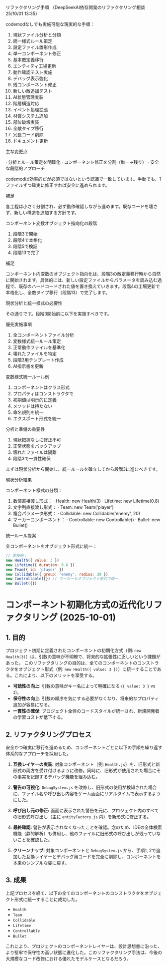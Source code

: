 リファクタリング手順
（DeepSeekAI依存開発のリファクタリング相談25/10/01 13:35）

codemodなしでも実施可能な現実的な手順：

1. 現状ファイル分析と分類
2. 統一様式ルール策定
3. 設定ファイル雛形作成
4. 単一コンポーネント修正
5. 基本敵定義移行
6. エンティティ工場更新
7. 動作確認テスト実施
8. デバッグ表示強化
9. 残コンポーネント修正
10. 新しい敵追加テスト
11. AI状態管理実装
12. 階層構造対応
13. イベント処理拡張
14. 材質システム追加
15. 部位破壊実装
16. 全敵タイプ移行
17. 冗長コード削除
18. ドキュメント更新

主な変更点

· 分析とルール策定を明確化
· コンポーネント修正を分割（単一→残り）
· 安全な段階的アプローチ

codemodは効率的だが必須ではないという認識で一致しています。手動でも、1ファイルずつ確実に修正すれば安全に進められます。


補足

各工程は小さく分割され、必ず動作確認しながら進めます。既存コードを壊さず、新しい構造を追加する方針です。


コンポーネント変数オブジェクト指向化の段階

1. 段階3で開始
2. 段階4で本格化
3. 段階5で検証
4. 段階13で完了

補足

コンポーネント内変数のオブジェクト指向化は、段階3の敵定義移行時から自然に開始されます。具体的には、新しい設定ファイルからパラメータを読み込む過程で、既存のハードコードされた値を置き換えていきます。段階4の工場更新で本格化し、全敵タイプ移行（段階13）で完了します。



現状分析と統一様式の必要性

その通りです。段階3開始前に以下を実施すべきです。

優先実施事項

1. 全コンポーネントファイル分析
2. 変数様式統一ルール策定
3. 正常動作ファイルを基準化
4. 壊れたファイルを特定
5. 段階3用テンプレート作成
6. AI指示書を更新

変数様式統一ルール例

1. コンポーネントはクラス形式
2. プロパティはコンストラクタで
3. 初期値は明示的に定義
4. メソッドは持たない
5. 命名規則を統一
6. エクスポート形式を統一

分析と準備の重要性

1. 現状把握なしに修正不可
2. 正常状態をバックアップ
3. 壊れたファイルは隔離
4. 段階3で一貫性確保

まずは現状分析から開始し、統一ルールを確立してから段階3に進むべきです。


現状分析結果

コンポーネント様式の分類：

1. 数値直接渡し形式：
   · Health: new Health(3)
   · Lifetime: new Lifetime(0.8)
2. 文字列直接渡し形式：
   · Team: new Team('player')
3. 複合パラメータ形式：
   · Collidable: new Collidable('enemy', 20)
4. マーカーコンポーネント：
   · Controllable: new Controllable()
   · Bullet: new Bullet()

統一ルール提案

全コンポーネントをオブジェクト形式に統一：

```javascript
// 変換例：
new Health({ value: 3 })
new Lifetime({ duration: 0.8 })
new Team({ id: 'player' })
new Collidable({ group: 'enemy', radius: 20 })
new Controllable({}) // マーカーもオブジェクト形式で統一
new Bullet({})
```

# コンポーネント初期化方式の近代化リファクタリング (2025-10-01)

## 1. 目的

プロジェクト初期に定義されたコンポーネントの初期化方式（例: `new Health(3)`）は、引数の意味が不明瞭で、将来的な拡張性に乏しいという課題があった。
このリファクタリングの目的は、全てのコンポーネントのコンストラクタをオブジェクト形式（例: `new Health({ value: 3 })`）に統一することである。これにより、以下のメリットを享受する。

-   **可読性の向上:** 引数の意味がキー名によって明確になる (`{ value: 3 }` vs `3`)。
-   **保守性の向上:** 引数の順序を気にする必要がなくなり、将来的なプロパティ追加が容易になる。
-   **一貫性の確保:** プロジェクト全体のコードスタイルが統一され、新規開発者の学習コストが低下する。

## 2. リファクタリングプロセス

安全かつ確実に移行を進めるため、コンポーネントごとに以下の手順を繰り返す体系的なアプローチを採用した。

1.  **互換レイヤーの実装:** 対象コンポーネント（例: `Health.js`）を、旧形式と新形式の両方を受け付けるように改修。同時に、旧形式が使用された場合にその事実を記録するデバッグ機能を組み込む。

2.  **警告の可視化:** `DebugSystem.js` を改修し、旧形式の使用が検知された場合に、ファイル名や呼び出し内容をゲーム画面にリアルタイムで表示するようにした。

3.  **呼び出し元の修正:** 画面に表示された警告を元に、プロジェクト内のすべての旧形式呼び出し（主に `entityFactory.js` 内）を新形式に修正する。

4.  **最終確認:** 警告が表示されなくなったことを確認。念のため、IDEの全体検索機能（静的解析）も併用し、他のファイルに旧形式の呼び出しが残っていないことを確認した。

5.  **クリーンナップ:** 対象コンポーネントと `DebugSystem.js` から、手順1, 2で追加した互換レイヤーとデバッグ用コードを完全に削除し、コンポーネントを本来のシンプルな姿に戻す。

## 3. 成果

上記プロセスを経て、以下の全てのコンポーネントのコンストラクタをオブジェクト形式に統一することに成功した。

-   `Health`
-   `Team`
-   `Collidable`
-   `Lifetime`
-   `Controllable`
-   `Bullet`

これにより、プロジェクトのコンポーネントレイヤーは、設計思想書に沿った、より堅牢で保守性の高い状態に進化した。このリファクタリング手法は、今後の大規模なコード改修における優れたモデルケースとなるだろう。
